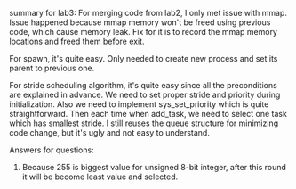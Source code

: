 summary for lab3:
For merging code from lab2, I only met issue with mmap.
Issue happened because mmap memory won't be freed using previous code, which cause memory leak.
Fix for it is to record the mmap memory locations and freed them before exit.

For spawn, it's quite easy.
Only needed to create new process and set its parent to previous one.

For stride scheduling algorithm, it's quite easy since all the preconditions are explained in advance.
We need to set proper stride and priority during initialization.
Also we need to implement sys_set_priority which is quite straightforward.
Then each time when add_task, we need to select one task which has smallest stride. I still reuses the queue structure for minimizing code change, but it's ugly and not easy to understand. 

Answers for questions:
1. Because 255 is biggest value for unsigned 8-bit integer, after this round it will be become least value and selected.

